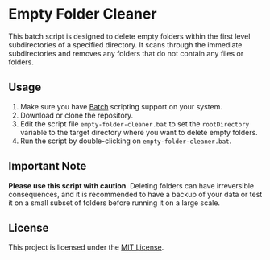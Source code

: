 # Empty Folder Cleaner

This batch script is designed to delete empty folders within the first level subdirectories of a specified directory. It scans through the immediate subdirectories and removes any folders that do not contain any files or folders.

## Usage

1. Make sure you have [Batch](https://en.wikipedia.org/wiki/Batch_file) scripting support on your system.
2. Download or clone the repository.
3. Edit the script file `empty-folder-cleaner.bat` to set the `rootDirectory` variable to the target directory where you want to delete empty folders.
4. Run the script by double-clicking on `empty-folder-cleaner.bat`.

## Important Note

**Please use this script with caution**. Deleting folders can have irreversible consequences, and it is recommended to have a backup of your data or test it on a small subset of folders before running it on a large scale.

## License

This project is licensed under the [MIT License](LICENSE).
